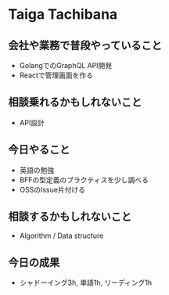 # Taiga Tachibana

## 会社や業務で普段やっていること

- GolangでのGraphQL API開発
- Reactで管理画面を作る

## 相談乗れるかもしれないこと

- API設計

## 今日やること

- 英語の勉強
- BFFの型定義のプラクティスを少し調べる
- OSSのIssue片付ける

## 相談するかもしれないこと

- Algorithm / Data structure

## 今日の成果

- シャドーイング3h, 単語1h, リーディング1h
